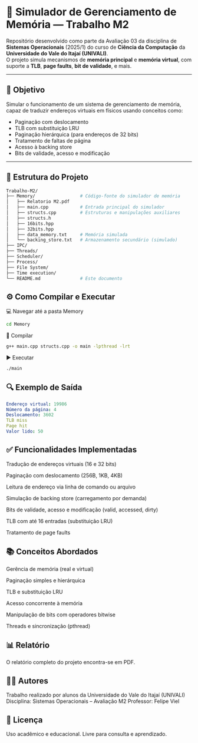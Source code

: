 # 🧠 Simulador de Gerenciamento de Memória — Trabalho M2

Repositório desenvolvido como parte da Avaliação 03 da disciplina de **Sistemas Operacionais** (2025/1) do curso de **Ciência da Computação** da **Universidade do Vale do Itajaí (UNIVALI)**.  
O projeto simula mecanismos de **memória principal** e **memória virtual**, com suporte a **TLB**, **page faults**, **bit de validade**, e mais.

---

## 🎯 Objetivo

Simular o funcionamento de um sistema de gerenciamento de memória, capaz de traduzir endereços virtuais em físicos usando conceitos como:

- Paginação com deslocamento
- TLB com substituição LRU
- Paginação hierárquica (para endereços de 32 bits)
- Tratamento de faltas de página
- Acesso à backing store
- Bits de validade, acesso e modificação

---

## 📂 Estrutura do Projeto

```bash
Trabalho-M2/
├── Memory/                 # Código-fonte do simulador de memória
│   ├── Relatorio M2.pdf
│   ├── main.cpp            # Entrada principal do simulador
│   ├── structs.cpp         # Estruturas e manipulações auxiliares
│   ├── structs.h
│   ├── 16bits.hpp
│   ├── 32bits.hpp       
│   ├── data_memory.txt     # Memória simulada
│   └── backing_store.txt   # Armazenamento secundário (simulado)
├── IPC/                  
├── Threads/               
├── Scheduler/            
├── Process/                
├── File System/            
├── Time execution/         
└── README.md               # Este documento
```

## ⚙️ Como Compilar e Executar
💻 Navegar até a pasta Memory
```bash
cd Memory
```
🔧 Compilar
```bash
g++ main.cpp structs.cpp -o main -lpthread -lrt
```
▶️ Executar
```bash
./main
```

## 🔍 Exemplo de Saída
```yaml
Endereço virtual: 19986
Número da página: 4
Deslocamento: 3602
TLB miss
Page hit
Valor lido: 50
```

## ✅ Funcionalidades Implementadas
 Tradução de endereços virtuais (16 e 32 bits)

 Paginação com deslocamento (256B, 1KB, 4KB)

 Leitura de endereço via linha de comando ou arquivo

 Simulação de backing store (carregamento por demanda)

 Bits de validade, acesso e modificação (valid, accessed, dirty)

 TLB com até 16 entradas (substituição LRU)

 Tratamento de page faults

## 📚 Conceitos Abordados
Gerência de memória (real e virtual)

Paginação simples e hierárquica

TLB e substituição LRU

Acesso concorrente à memória

Manipulação de bits com operadores bitwise

Threads e sincronização (pthread)

## 📊 Relatório
O relatório completo do projeto encontra-se em PDF.

## 👨‍💻 Autores
Trabalho realizado por alunos da Universidade do Vale do Itajaí (UNIVALI)
Disciplina: Sistemas Operacionais – Avaliação M2
Professor: Felipe Viel

## 📜 Licença
Uso acadêmico e educacional. Livre para consulta e aprendizado.
